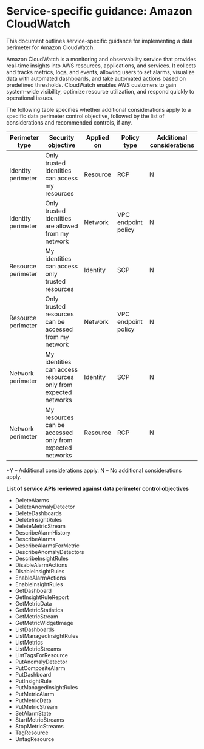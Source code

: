 # Service-specific guidance: Amazon CloudWatch


This document outlines service-specific guidance for implementing a data perimeter for Amazon CloudWatch. 


Amazon CloudWatch is a monitoring and observability service that provides real-time insights into AWS resources, applications, and services. It collects and tracks metrics, logs, and events, allowing users to set alarms, visualize data with automated dashboards, and take automated actions based on predefined thresholds. CloudWatch enables AWS customers to gain system-wide visibility, optimize resource utilization, and respond quickly to operational issues.


The following table specifies whether additional considerations apply to a specific data perimeter control objective, followed by the list of considerations and recommended controls, if any.

| Perimeter type | Security objective | Applied on | Policy type | Additional considerations |
|----------------|-------------------|------------|-------------|------------------------|
| Identity perimeter | Only trusted identities can access my resources | Resource | RCP | N |
| Identity perimeter | Only trusted identities are allowed from my network | Network | VPC endpoint policy | N |
| Resource perimeter | My identities can access only trusted resources | Identity | SCP | N |
| Resource perimeter | Only trusted resources can be accessed from my network | Network | VPC endpoint policy | N |
| Network perimeter | My identities can access resources only from expected networks | Identity | SCP | N |
| Network perimeter | My resources can be accessed only from expected networks | Resource | RCP | N |

*Y – Additional considerations apply. N – No additional considerations apply.
 



**List of service APIs reviewed against data perimeter control objectives**
* DeleteAlarms
* DeleteAnomalyDetector
* DeleteDashboards
* DeleteInsightRules
* DeleteMetricStream
* DescribeAlarmHistory
* DescribeAlarms
* DescribeAlarmsForMetric
* DescribeAnomalyDetectors
* DescribeInsightRules
* DisableAlarmActions
* DisableInsightRules
* EnableAlarmActions
* EnableInsightRules
* GetDashboard
* GetInsightRuleReport
* GetMetricData
* GetMetricStatistics
* GetMetricStream
* GetMetricWidgetImage
* ListDashboards
* ListManagedInsightRules
* ListMetrics
* ListMetricStreams
* ListTagsForResource
* PutAnomalyDetector
* PutCompositeAlarm
* PutDashboard
* PutInsightRule
* PutManagedInsightRules
* PutMetricAlarm
* PutMetricData
* PutMetricStream
* SetAlarmState
* StartMetricStreams
* StopMetricStreams
* TagResource
* UntagResource
